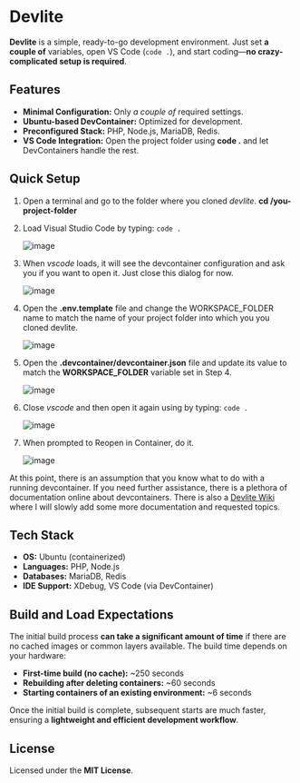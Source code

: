 # Devlite

**Devlite** is a simple, ready-to-go development environment. Just set **a couple of** variables, open VS Code (`code .`), and start coding—**no crazy-complicated setup is required**.

## Features
- **Minimal Configuration:** Only *a couple of* required settings.
- **Ubuntu-based DevContainer:** Optimized for development.
- **Preconfigured Stack:** PHP, Node.js, MariaDB, Redis.
- **VS Code Integration:** Open the project folder using **code .** and let DevContainers handle the rest.

## Quick Setup


1. Open a terminal and go to the folder where you cloned *devlite*. **cd /you-project-folder**
2. Load Visual Studio Code by typing: ```code .```

   ![image](https://github.com/user-attachments/assets/78e0feda-f25b-4946-a8b9-be7911c16d99)

4. When *vscode* loads, it will see the devcontainer configuration and ask you if you want to open it. Just close this dialog for now.
   
   ![image](https://github.com/user-attachments/assets/22f119a6-94b0-4cb2-beb3-34285eaa3e8e)

5. Open the **.env.template** file and change the WORKSPACE_FOLDER name to match the name of your project folder into which you you cloned devlite.
   
   ![image](https://github.com/user-attachments/assets/41b7dbb7-5dff-46a5-9317-d05b49973691)

6. Open the **.devcontainer/devcontainer.json** file and update its value to match the **WORKSPACE_FOLDER** variable set in Step 4.
   
   ![image](https://github.com/user-attachments/assets/f5209622-8b89-4274-9bd9-fb6b8de24eac)

7. Close *vscode* and then open it again using by typing: ```code .```

   ![image](https://github.com/user-attachments/assets/d39d3864-fecb-4434-b36f-7622fca0d740)

8. When prompted to Reopen in Container, do it.

   ![image](https://github.com/user-attachments/assets/d925bd01-2c69-42b6-8df7-1ca4b70c6f4e)

At this point, there is an assumption that you know what to do with a running devcontainer. If you need further assistance, there is a plethora of documentation online about devcontainers. There is also a [Devlite Wiki](https://github.com/moztopia/devlite/wiki) where I will slowly add some more documentation and requested topics.

## Tech Stack
- **OS:** Ubuntu (containerized)
- **Languages:** PHP, Node.js
- **Databases:** MariaDB, Redis
- **IDE Support:** XDebug, VS Code (via DevContainer)

## Build and Load Expectations

The initial build process **can take a significant amount of time** if there are no cached images or common layers available. The build time depends on your hardware:
- **First-time build (no cache):** ~250 seconds
- **Rebuilding after deleting containers:** ~60 seconds
- **Starting containers of an existing environment:** ~6 seconds

Once the initial build is complete, subsequent starts are much faster, ensuring a **lightweight and efficient development workflow**.

## License

Licensed under the **MIT License**.
